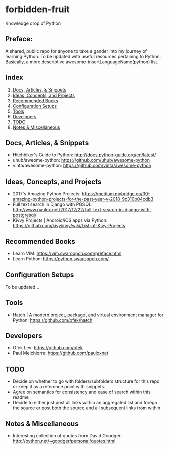 # forbidden-fruit
Knowledge drop of Python

## Preface:

A shared, public repo for anyone to take a gander into my journey of learning Python. To be updated with useful resources pertaining to Python. Basically, a more descriptive awesome-insertLanguageName(python) list.

## Index
1. [Docs, Articles, & Snippets](#docs-,-articles-,-&-snippets)
2. [Ideas, Concepts, and Projects](#ideas-,-concepts-,-and-projects)
3. [Recommended Books](#recommended-books)
4. [Configuration Setups](#configuration-setups)
5. [Tools](#tools)
6. [Developers](#developers)
7. [TODO](#todo)
8. [Notes & Miscellaneous](#notes-&-miscellaneous)

## Docs, Articles, & Snippets

* Hitchhiker's Guide to Python: http://docs.python-guide.org/en/latest/
* uhub/aweome-python: https://github.com/uhub/awesome-python
* vinta/awesome-python: https://github.com/vinta/awesome-python

## Ideas, Concepts, and Projects

* 2017's Amazing Python Projects: https://medium.mybridge.co/30-amazing-python-projects-for-the-past-year-v-2018-9c310b04cdb3
* Full text search in Django with PGSQL: http://www.paulox.net/2017/12/22/full-text-search-in-django-with-postgresql/
* Kivvy Projects | Android/iOS apps via Python: https://github.com/kivy/kivy/wiki/List-of-Kivy-Projects

## Recommended Books

* Learn VIM: https://vim.swaroopch.com/preface.html
* Learn Python: https://python.swaroopch.com/

## Configuration Setups

To be updated...

## Tools

* Hatch | A modern project, package, and virtual environment manager for Python: https://github.com/ofek/hatch

## Developers

* Ofek Lev: https://github.com/ofek
* Paul Melchiorre: https://github.com/pauloxnet

## TODO

* Decide on whether to go with folders/subfolders structure for this repo or keep it as a reference point with snippets.
* Agree on semantics for consistency and ease of search within this readme
* Decide to either just post all links within an aggregated list and forego the source or post both the source and all subsequent links from within

## Notes & Miscellaneous

* Interesting collection of quotes from David Goodger: http://python.net/~goodger/personal/quotes.html